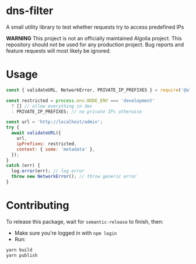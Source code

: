 # dns-filter
A small utility library to test whether requests try to access predefined IPs

**WARNING**
This project is not an officially maintained Algolia project.
This repository should not be used for any production project.
Bug reports and feature requests will most likely be ignored.

# Usage

```js
const { validateURL, NetworkError, PRIVATE_IP_PREFIXES } = require('@algolia/dns-filter');

const restricted = process.env.NODE_ENV === 'development'
  ? [] // allow everything in dev
  : PRIVATE_IP_PREFIXES; // no private IPs otherwise

const url = 'http://localhost/admin';
try {
  await validateURL({
    url,
    ipPrefixes: restricted,
    context: { some: 'metadata' },
  });
}
catch (err) {
  log.error(err); // log error
  throw new NetworkError(); // throw generic error
}
```

# Contributing

To release this package, wait for `semantic-release` to finish, then:
 - Make sure you're logged in with `npm login`
 - Run: 
```bash
yarn build
yarn publish
```
